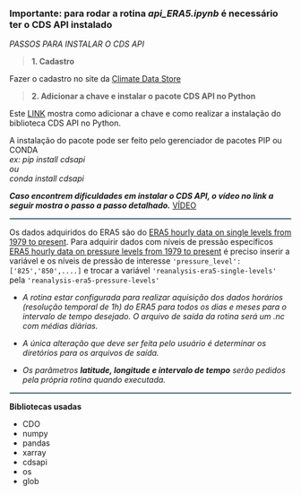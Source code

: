 ### Importante: para rodar a rotina *api_ERA5.ipynb* é necessário ter o CDS API instalado

*PASSOS PARA INSTALAR O CDS API*

>**1. Cadastro**

Fazer o cadastro no site da [Climate Data Store](https://cds.climate.copernicus.eu/#!/home)

>**2. Adicionar a chave e instalar o pacote CDS API no Python**

Este [LINK](https://cds.climate.copernicus.eu/api-how-to#install-the-cds-api-key) mostra como adicionar a chave e como realizar a instalação do biblioteca CDS API no Python.

A instalação do pacote pode ser feito pelo gerenciador de pacotes PIP ou CONDA\
*ex: pip install cdsapi\
ou\
conda install cdsapi*

***Caso encontrem dificuldades em instalar o CDS API, o vídeo no link a seguir mostra o passo a passo detalhado.***
[VÍDEO](https://www.youtube.com/watch?v=NHbvfggMC10&ab_channel=CopernicusECMWF)

<hr style="border:1px solid lightblue"> </hr>

Os dados adquiridos do ERA5 são do [ERA5 hourly data on single levels from 1979 to present](https://cds.climate.copernicus.eu/cdsapp#!/dataset/reanalysis-era5-single-levels?tab=overview). Para adquirir dados com níveis de pressão específicos [ERA5 hourly data on pressure levels from 1979 to present](https://cds.climate.copernicus.eu/cdsapp#!/dataset/reanalysis-era5-pressure-levels?tab=overview) é preciso inserir a variável e os níveis de pressão de interesse ``'pressure_level': ['825','850',....]`` e trocar a variável ``'reanalysis-era5-single-levels'`` pela ``'reanalysis-era5-pressure-levels'``

* *A rotina estar configurada para realizar aquisição dos dados horários (resolução temporal de 1h) do ERA5 para todos os dias e meses para o intervalo de tempo desejado. O arquivo de saída da rotina será um .nc com médias diárias.* 

* *A única alteração que deve ser feita pelo usuário é determinar os diretórios para os arquivos de saída.*

* *Os parâmetros **latitude, longitude e intervalo de tempo** serão pedidos pela própria rotina quando executada.*  


<hr style="border:1px solid lightblue"> </hr>

**Bibliotecas usadas**

* CDO
* numpy
* pandas
* xarray
* cdsapi
* os
* glob
